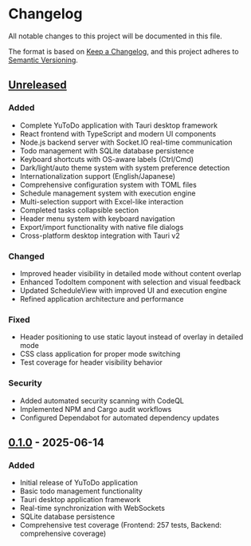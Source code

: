 # Changelog

All notable changes to this project will be documented in this file.

The format is based on [Keep a Changelog](https://keepachangelog.com/en/1.0.0/),
and this project adheres to [Semantic Versioning](https://semver.org/spec/v2.0.0.html).

## [Unreleased]

### Added
- Complete YuToDo application with Tauri desktop framework
- React frontend with TypeScript and modern UI components
- Node.js backend server with Socket.IO real-time communication
- Todo management with SQLite database persistence
- Keyboard shortcuts with OS-aware labels (Ctrl/Cmd)
- Dark/light/auto theme system with system preference detection
- Internationalization support (English/Japanese)
- Comprehensive configuration system with TOML files
- Schedule management system with execution engine
- Multi-selection support with Excel-like interaction
- Completed tasks collapsible section
- Header menu system with keyboard navigation
- Export/import functionality with native file dialogs
- Cross-platform desktop integration with Tauri v2

### Changed
- Improved header visibility in detailed mode without content overlap
- Enhanced TodoItem component with selection and visual feedback
- Updated ScheduleView with improved UI and execution engine
- Refined application architecture and performance

### Fixed
- Header positioning to use static layout instead of overlay in detailed mode
- CSS class application for proper mode switching
- Test coverage for header visibility behavior

### Security
- Added automated security scanning with CodeQL
- Implemented NPM and Cargo audit workflows
- Configured Dependabot for automated dependency updates

## [0.1.0] - 2025-06-14

### Added
- Initial release of YuToDo application
- Basic todo management functionality
- Tauri desktop application framework
- Real-time synchronization with WebSockets
- SQLite database persistence
- Comprehensive test coverage (Frontend: 257 tests, Backend: comprehensive coverage)

[Unreleased]: https://github.com/yutotnh/yutodo/compare/v0.1.0...HEAD
[0.1.0]: https://github.com/yutotnh/yutodo/releases/tag/v0.1.0